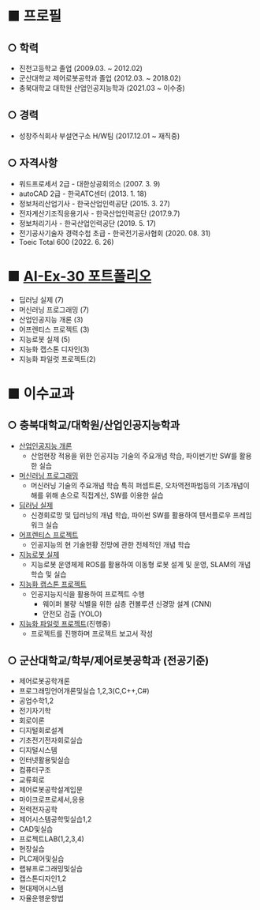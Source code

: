 # ■ 프로필

## ○ 학력

 - 진천고등학교 졸업 (2009.03. ~ 2012.02)
 - 군산대학교 제어로봇공학과 졸업 (2012.03. ~ 2018.02)
 - 충북대학교 대학원 산업인공지능학과 (2021.03 ~ 이수중)

## ○ 경력
 - 성창주식회사 부설연구소 H/W팀 (2017.12.01 ~ 재직중)

## ○ 자격사항
 - 워드프로세서 2급 - 대한상공회의소 (2007. 3. 9)
 - autoCAD 2급 - 한국ATC센터 (2013. 1. 18)
 - 정보처리산업기사 - 한국산업인력공단 (2015. 3. 27)
 - 전자계산기조직응용기사 - 한국산업인력공단 (2017.9.7)
 - 정보처리기사 - 한국산업인력공단 (2019. 5. 17)
 - 전기공사기술자 경력수첩 초급 - 한국전기공사협회 (2020. 08. 31)
 - Toeic Total 600 (2022. 6. 26)

# ■ [AI-Ex-30 포트폴리오](https://github.com/woosangjin/CBNU)
 - 딥러닝 실제 (7)
 - 머신러닝 프로그래밍 (7)
 - 산업인공지능 개론 (3)
 - 어프렌티스 프로젝트 (3)
 - 지능로봇 실제 (5)
 - 지능화 캡스톤 디자인(3)
 - 지능화 파일럿 프로젝트(2)

# ■ 이수교과
## ○ 충북대학교/대학원/산업인공지능학과
 - [산업인공지능 개론](https://github.com/woosangjin/CBNU/tree/main/2021%EB%85%84%20%EC%84%9D%EC%82%AC%201%ED%95%99%EA%B8%B0/%EC%82%B0%EC%97%85%EC%9D%B8%EA%B3%B5%EC%A7%80%EB%8A%A5%20%EA%B0%9C%EB%A1%A0)
   - 산업현장 적용을 위한 인공지능 기술의 주요개념 학습, 파이썬기반 SW를 활용한 실습
 - [머신러닝 프로그래밍](https://github.com/woosangjin/CBNU/tree/main/2021%EB%85%84%20%EC%84%9D%EC%82%AC%201%ED%95%99%EA%B8%B0/%EB%A8%B8%EC%8B%A0%EB%9F%AC%EB%8B%9D%20%ED%94%84%EB%A1%9C%EA%B7%B8%EB%9E%98%EB%B0%8D)
   - 머신러닝 기술의 주요개념 학습 특히 퍼셉트론, 오차역전파법등의 기초개념이해를 위해 손으로 직접계산, SW를 이용한 실습
 - [딥러닝 실제](https://github.com/woosangjin/CBNU/tree/main/2021%EB%85%84%20%EC%84%9D%EC%82%AC%201%ED%95%99%EA%B8%B0/%EB%94%A5%EB%9F%AC%EB%8B%9D%20%EC%8B%A4%EC%A0%9C)
   - 신경회로망 및 딥러닝의 개념 학습, 파이썬 SW를 활용하여 텐서플로우 프레임워크 실습
 - [어프렌티스 프로젝트](https://github.com/woosangjin/CBNU/tree/main/2021%EB%85%84%20%EC%84%9D%EC%82%AC%202%ED%95%99%EA%B8%B0/%EC%96%B4%ED%94%84%EB%A0%8C%ED%8B%B0%EC%8A%A4%20%ED%94%84%EB%A1%9C%EC%A0%9D%ED%8A%B8)
   - 인공지능의 현 기술현황 전망에 관한 전체적인 개념 학습
 - [지능로봇 실제](https://github.com/woosangjin/CBNU/tree/main/2021%EB%85%84%20%EC%84%9D%EC%82%AC%202%ED%95%99%EA%B8%B0/%EC%A7%80%EB%8A%A5%EB%A1%9C%EB%B4%87%20%EC%8B%A4%EC%A0%9C)
   - 지능로봇 운영체제 ROS를 활용하여 이동형 로봇 설계 및 운영, SLAM의 개념 학습 및 실습
 - [지능화 캡스톤 프로젝트](https://github.com/woosangjin/CBNU/tree/main/2022%EB%85%84%20%EC%84%9D%EC%82%AC%203%ED%95%99%EA%B8%B0)
   - 인공지능지식을 활용하여 프로젝트 수행
     - 웨이퍼 불량 식별을 위한 심층 컨볼루션 신경망 설계 (CNN)
     - 안전모 검출 (YOLO)
 - [지능화 파일럿 프로젝트](https://github.com/woosangjin/CBNU/tree/main/2022%EB%85%84%20%EC%84%9D%EC%82%AC%204%ED%95%99%EA%B8%B0/%EC%A7%80%EB%8A%A5%ED%99%94%20%ED%8C%8C%EC%9D%BC%EB%9F%BF%20%ED%94%84%EB%A1%9C%EC%A0%9D%ED%8A%B8)(진행중)
   - 프로젝트를 진행하며 프로젝트 보고서 작성

## ○ 군산대학교/학부/제어로봇공학과 (전공기준)
 - 제어로봇공학개론
 - 프로그래밍언어개론및실습 1,2,3(C,C++,C#)
 - 공업수학1,2
 - 전기자기학
 - 회로이론
 - 디지털회로설계
 - 기초전기전자회로실습
 - 디지털시스템
 - 인터넷활용및실습
 - 컴퓨터구조
 - 교류회로
 - 제어로봇공학설계입문
 - 마이크로프로세서,응용
 - 전력전자공학
 - 제어시스템공학및실습1,2
 - CAD및실습
 - 프로젝트LAB(1,2,3,4)
 - 현장실습
 - PLC제어및실습
 - 랩뷰프로그래밍및실습
 - 캡스톤디자인1,2
 - 현대제어시스템
 - 자율운행운항법
 
 
<!--
**woosangjin/woosangjin** is a ✨ _special_ ✨ repository because its `README.md` (this file) appears on your GitHub profile.

Here are some ideas to get you started:

- 🔭 I’m currently working on ...
- 🌱 I’m currently learning ...
- 👯 I’m looking to collaborate on ...
- 🤔 I’m looking for help with ...
- 💬 Ask me about ...
- 📫 How to reach me: ...
- 😄 Pronouns: ...
- ⚡ Fun fact: ...
-->
